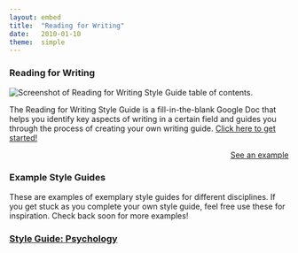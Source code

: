 ```yaml
---
layout: embed
title:  "Reading for Writing"
date:   2010-01-10
theme:  simple
---
```


<section>
	<h3>Reading for Writing</h3>
	<div class="row">
		<div class="col s4">
			<img class="responsive-img materialboxed imagestep" src="{{ '/assets/img/styleguide.png' | prepend: site.baseurl }}"   alt="Screenshot of Reading for Writing Style Guide table of contents." data-caption="Screenshot of Reading for Writing Style Guide table of contents.">
		</div>
    	<div class="col s6">
    	<p>The Reading for Writing Style Guide is a fill-in-the-blank Google Doc that helps you identify key aspects of writing in a certain field and guides you through the process of creating your own writing guide. <a href="https://docs.google.com/document/d/1nnUDkTkahggf6UCJBgMzAgfRkIQDNNgF_TQ88DOTtO4/edit" target="_blank">Click here to get started!</a></p>
		</div>
	</div>
	<p align="right"><a href="#" class="navigate-right">See an example<i class="fa fa-caret-right" title="down"></i></a></p>
</section>

<section>
	<h3>Example Style Guides</h3>
	<p>These are examples of exemplary style guides for different disciplines. If you get stuck as you complete your own style guide, feel free use these for inspiration. Check back soon for more examples!</p>
	<h3><a href="https://docs.google.com/document/d/1OdU1Qtk0THR3gMNcOEj7-yZDIzl21omvmUZ3eeaKn48/edit" target="_blank">Style Guide: Psychology<i class="fas fa-external-link-alt"></i></a></h3>
</section>
